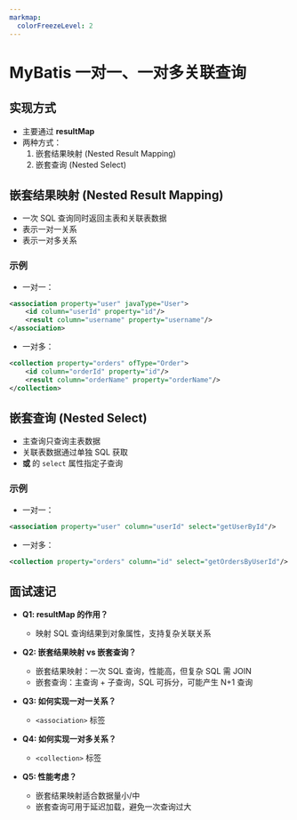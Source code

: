 ```yaml
---
markmap:
  colorFreezeLevel: 2
---
```


# MyBatis 一对一、一对多关联查询

## 实现方式

- 主要通过 **resultMap**
- 两种方式：
  1. 嵌套结果映射 (Nested Result Mapping)
  2. 嵌套查询 (Nested Select)

## 嵌套结果映射 (Nested Result Mapping)

- 一次 SQL 查询同时返回主表和关联表数据
- **<association>** 表示一对一关系
- **<collection>** 表示一对多关系

### 示例

- 一对一：

```xml
<association property="user" javaType="User">
    <id column="userId" property="id"/>
    <result column="username" property="username"/>
</association>
```

- 一对多：

```xml
<collection property="orders" ofType="Order">
    <id column="orderId" property="id"/>
    <result column="orderName" property="orderName"/>
</collection>
```

## 嵌套查询 (Nested Select)

- 主查询只查询主表数据
- 关联表数据通过单独 SQL 获取
- **<association> 或 <collection>** 的 `select` 属性指定子查询

### 示例

- 一对一：

```xml
<association property="user" column="userId" select="getUserById"/>
```

- 一对多：

```xml
<collection property="orders" column="id" select="getOrdersByUserId"/>
```

## 面试速记

- **Q1: resultMap 的作用？**

  - 映射 SQL 查询结果到对象属性，支持复杂关联关系

- **Q2: 嵌套结果映射 vs 嵌套查询？**

  - 嵌套结果映射：一次 SQL 查询，性能高，但复杂 SQL 需 JOIN
  - 嵌套查询：主查询 + 子查询，SQL 可拆分，可能产生 N+1 查询

- **Q3: 如何实现一对一关系？**

  - `<association>` 标签

- **Q4: 如何实现一对多关系？**

  - `<collection>` 标签

- **Q5: 性能考虑？**

  - 嵌套结果映射适合数据量小/中
  - 嵌套查询可用于延迟加载，避免一次查询过大
